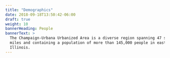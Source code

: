```yaml
---
title: "Demographics"
date: 2018-09-18T13:50:42-06:00
draft: true
weight: 10
bannerHeading: People
bannerText: >
  The Champaign-Urbana Urbanized Area is a diverse region spanning 47 square
  miles and containing a population of more than 145,000 people in east-central
  Illinois.
---
```

